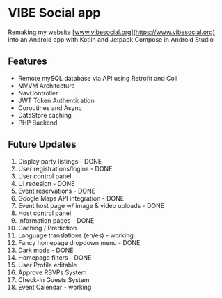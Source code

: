 VIBE Social app
==================================

Remaking my website [www.vibesocial.org](https://www.vibesocial.org) into an Android app with Kotlin and Jetpack Compose in Android Studio


Features
--------------

- Remote mySQL database via API using Retrofit and Coil
- MVVM Architecture
- NavController
- JWT Token Authentication
- Coroutines and Async
- DataStore caching
- PHP Backend


Future Updates
---------------

1. Display party listings - DONE
2. User registrations/logins - DONE
3. User control panel
4. UI redesign - DONE
5. Event reservations - DONE
6. Google Maps API integration - DONE
7. Event host page w/ image & video uploads - DONE
8. Host control panel
9. Information pages - DONE
10. Caching / Prediction
11. Language translations (en/es) - working
12. Fancy homepage dropdown menu - DONE
13. Dark mode - DONE
14. Homepage filters - DONE
15. User Profile editable
16. Approve RSVPs System
17. Check-In Guests System
18. Event Calendar - working